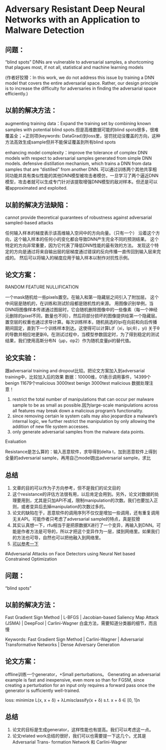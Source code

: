 # Adversary Resistant Deep Neural Networks with an Application to Malware Detection
## 问题：
“blind spots” DNNs are vulnerable to adversarial samples, a shortcoming that plagues most, if not all, statistical and machine learning models

(作者好狡猾：In this work, we do not address this issue by training a DNN model that covers the entire adversarial space. Rather, our design principle is to increase the difficulty for adversaries in finding the adversarial space efficiently.)

## 以前的解决方法：
augmenting training data：Expand the training set by combining known samples with potential blind spots.但是高维数据可能的blind spots很多，很难覆盖全；+正则项(keywords: DataGrad)到loss里，惩罚扰动没覆盖的方向，这种方法高效生成sample但并不能保证覆盖到所有blind spots

enhancing model complexity：improve the tolerance of complex DNN models with respect to adversarial samples generated from simple DNN models. defensive distillation mechanism, which trains a DNN from data samples that are “distilled” from another DNN. 可以通过训练两个其他共享相同功能并具有类似性能的其他DNN模型被攻击者模仿，一旦学习了两个逼近DNN模型，攻击者就可以生成专门针对该提取增强DNN模型的敌对样本。但还是可以被approximated and exploited.

## 以前的解决方法缺陷：
cannot provide theoretical guarantees of robustness against adversarial sampled-based attacks

任何输入样本的梯度表示该高维输入空间中的方向向量。（只有一个） 沿着这个方向，这个输入样本的任何小的变化都会导致DNN产生完全不同的预测结果。 这个特定的方向非常重要，因为它代表了降低DNN性能的最有效的方法。 发现这个特定的方向是通过将来自输出层的层梯度通过错误的反向传播一直传回到输入层来完成的。 然后可以将输入的梯度应用于输入样本以制作对抗性示例。

## 论文方案：
RANDOM FEATURE NULLIFICATION

一个mask随机给一些pixels置空。在输入和第一隐藏层之间引入了附加层。 这个中间层是随机的，在训练和测试阶段都是随机性的来源。 用图像识别举例，当DNN将图像样本传递通过图层时，它会随机删除图像中的一些像素（每一个神经元删除的pixel不同，数量也不同），然后将部分损坏的图像提供给第一个隐藏层。置空层的权重也通过求导计算。每次训练样本，随机挑选的Ipi在向前和向后传播期间固定，直到下一个训练样本到达。这使得可以计算L(f（xi，Ipi;θ），yi) 关于θ的导数并相应地更新θ。在测试过程中，当模型参数固定时，为了得到稳定的测试结果，我们使用高斯分布N（μp，σp2）作为随机变量pi的替代值。

## 论文实验：
跟adversarial training and dropout比较。把论文方案加入到adversarial training中，比较加入后的效果
数据：10000维，01表示调用事件，14399个benign 11679个malicious 3000test benign  3000test malicious
数据处理注意！
1. restrict the total number of manipulations that can occur per malware sample to be as small as possible.因为large-scale manipulations across all features may break down a malicious program’s functionality.
2. since removing certain  le system calls may also jeopardize a malware’s internal logic, we further restrict the manipulation by only allowing the addition of new file system accesses.
3. only generate adversarial samples from the malware data points.

Evaluation

Resistance是怎么算的：输入恶意软件，求导得到delta t，加到恶意软件上得到全量的adversarial sample，再用自己model跑出adversarial sample，求比

## 总结
1. 文章的目的可以作为子方向参考，但不是我们的论文目的
2. 这个resistance的评估方法很有用，以后肯定会用到。另外，论文对数据的处理要用到，尤其是只加API不减，限制manipulation的次数。我们也要加入正则，或者变异后去掉manipulation的次数过多的。
3. 论文的缺陷在于，恶意软件的调用序列不仅仅是增加一些调用，还有重复调用无关API。可能作者只考虑了adversarial sample的特点，真是狡猾
4. 其实认真想一下，rfu相当于是把原数据X进行了一个变异，再输入到DNN。可能是作者方法是可导的，所以才把这个变异作为一层，揉到网络里。如果我们的方法也可导，自然也可以把他融入到网络里。
5. [可以参考一下](https://blog.csdn.net/u014314005/article/details/80585338)

#Adversarial Attacks on Face Detectors using Neural Net based Constrained Optimization

## 问题：

“blind spots”

## 以前的解决方法：

Fast Gradient Sign Method | L-BFGS | Jacobian-based Saliency Map Attack (JSMA) | DeepFool | Carlini-Wagner 白盒方法，需要知道分类器的细节，而且慢

Keywords: Fast Gradient Sign Method | Carlini-Wagner | Adversarial Transformative Networks | Dense Adversary Generation 

## 论文方案：

offline训练一个generator，+Small perturbations。 Generating an adversarial example is fast and inexpensive, even more so than for FGSM, since creating a perturbation for an input only requires a forward pass once the generator is sufficiently well-trained.

loss: minimize L(x, x + δ) + λLmisclassify(x + δ) s.t. x + δ ∈ [0, 1]n



## 总结

1. 论文的目标是生成generator，这样性能也有提高。我们可以考虑这一点。
2. 论文related work总结的很好，我们可以也需要提一下这几个。尤其是Adversarial Trans- formation Network 和 Carlini-Wagner